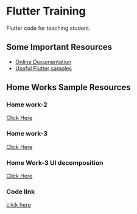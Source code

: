 <h1>Flutter Training</h1> 

Flutter code for teaching student.

<h2> Some Important Resources</h2>

- [Online Documentation](https://flutter.dev/docs)
- [Useful Flutter samples](https://flutter.dev/docs/cookbook)

<h2> Home Works Sample Resources</h2>
<h3>Home work-2</h3>
<a href='https://www.pinterest.com/pin/86553624079743448/visual-search/?x=10&y=10&w=544&h=599&cropSource=6&imageSignature=2f18af92871154744635e86c02eb7491' target='_blank'>Click Here</a>
<h3>Home work-3</h3>
<a href='https://drive.google.com/file/d/189mBb1UAdF_XOcB_sEgeo2B2yBI1Ttpa/view?usp=sharing' target='_blank'>Click Here</a>

<h3> Home Work-3 UI decomposition</h3>
<a href="https://drive.google.com/file/d/145tHvAyCxDOnqMb0bmehhgCqwqy_D-sZ/view?usp=sharing"> Click Here</a>
<h3>Code link</h3>
<a href="https://drive.google.com/drive/folders/1ztR68oZk9HdkDKcRjMUmsB-KM3UbPpzS?usp=sharing">click here</a>
